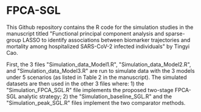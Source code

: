 # FPCA-SGL

This Github repository contains the R code for the simulation studies in the manuscript titled "Functional principal component analysis and sparse-group LASSO to identify associations between biomarker trajectories and mortality among hospitalized SARS-CoV-2 infected individuals" by Tingyi Cao.

First, the 3 files "Simulation_data_Model1.R", "Simulation_data_Model2.R", and "Simulation_data_Model3.R" are run to simulate data with the 3 models under 5 scenarios (as listed in Table 2 in the manuscript). The simulated datasets are then used in the other 3 files where: 1) the "Simulation_FPCA_SGL.R" file implements the proposed two-stage FPCA-SGL analytic strategy; 2) the "Simulation_baseline_SGL.R" and the "Simulation_peak_SGL.R" files implement the two comparator methods.
